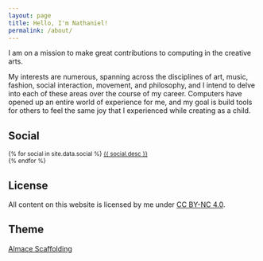 ```yaml
---
layout: page
title: Hello, I'm Nathaniel!
permalink: /about/
---
```


I am on a mission to make great contributions to computing in the creative arts.

My interests are numerous, spanning across the disciplines of art, music,
fashion, social interaction, movement, and philosophy, and I intend to delve
into each of these areas over the course of my career. Computers have opened up
an entire world of experience for me, and my goal is build tools for others to
feel the same joy that I experienced while creating as a child.

## Social

<p>
  <small>
  {% for social in site.data.social %}
    <a target="_blank" href="{{ social.url }}" title="{{ social.title }}">
      <i class="fa {{ social.icon }}"></i>
      {{ social.desc }}
    </a><br>
  {% endfor %}
  </small>
</p>

## License

<p>
  All content on this website is licensed by me under
  <a target="_blank" href="http://creativecommons.org/licenses/by-nc/4.0/">CC BY-NC 4.0</a>.
</p>

## Theme

<p>
  <a target="_blank" href="http://sparanoid.com/lab/amsf/">Almace Scaffolding</a>
</p>
